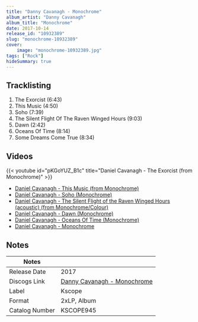 ```yaml
---
title: "Danny Cavanagh - Monochrome"
album_artist: "Danny Cavanagh"
album_title: "Monochrome"
date: 2017-10-14
release_id: "10932389"
slug: "monochrome-10932389"
cover:
    image: "monochrome-10932389.jpg"
tags: ["Rock"]
hideSummary: true
---
```


## Tracklisting
1. The Exorcist (6:43)
2. This Music (4:50)
3. Soho (7:39)
4. The Silent Flight Of The Raven Winged Hours (9:03)
5. Dawn (2:42)
6. Oceans Of Time (8:14)
7. Some Dreams Come True (8:34)

## Videos
{{< youtube id="pKGoYUZ_B1c" title="Daniel Cavanagh - The Exorcist (from Monochrome)" >}}
- [Daniel Cavanagh - This Music (from Monochrome)](https://www.youtube.com/watch?v=VuJGTV3T-l0)
- [Daniel Cavanagh - Soho (Monochrome)](https://www.youtube.com/watch?v=wAfA7aw5Dzw)
- [Daniel Cavanagh - The Silent Flight of the Raven Winged Hours (acoustic) (from Monochrome/Colour)](https://www.youtube.com/watch?v=o5XtTnnK6J0)
- [Daniel Cavanagh - Dawn (Monochrome)](https://www.youtube.com/watch?v=OmoNknT9zGc)
- [Daniel Cavanagh - Oceans Of Time (Monochrome)](https://www.youtube.com/watch?v=xxsaFocAETQ)
- [Daniel Cavanagh - Monochrome](https://www.youtube.com/watch?v=ycoasc71RFc)

## Notes

| Notes          |             |
| ---------------| ----------- |
| Release Date   | 2017 |
| Discogs Link   | [Danny Cavanagh - Monochrome](https://www.discogs.com/release/10932389) |
| Label          | Kscope |
| Format         | 2xLP, Album |
| Catalog Number | KSCOPE945 |

